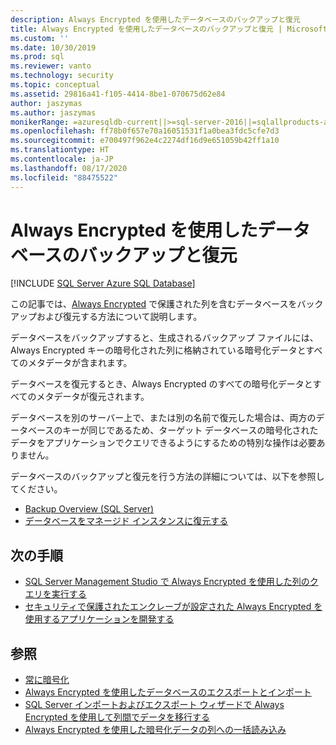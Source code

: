 ```yaml
---
description: Always Encrypted を使用したデータベースのバックアップと復元
title: Always Encrypted を使用したデータベースのバックアップと復元 | Microsoft Docs
ms.custom: ''
ms.date: 10/30/2019
ms.prod: sql
ms.reviewer: vanto
ms.technology: security
ms.topic: conceptual
ms.assetid: 29816a41-f105-4414-8be1-070675d62e84
author: jaszymas
ms.author: jaszymas
monikerRange: =azuresqldb-current||>=sql-server-2016||=sqlallproducts-allversions||>=sql-server-linux-2017||=azuresqldb-mi-current
ms.openlocfilehash: ff78b0f657e70a16051531f1a0bea3fdc5cfe7d3
ms.sourcegitcommit: e700497f962e4c2274df16d9e651059b42ff1a10
ms.translationtype: HT
ms.contentlocale: ja-JP
ms.lasthandoff: 08/17/2020
ms.locfileid: "88475522"
---
```

# <a name="backup-and-restore-databases-using-always-encrypted"></a>Always Encrypted を使用したデータベースのバックアップと復元 
[!INCLUDE [SQL Server Azure SQL Database](../../../includes/applies-to-version/sql-asdb.md)]

この記事では、[Always Encrypted](../../../relational-databases/security/encryption/always-encrypted-database-engine.md) で保護された列を含むデータベースをバックアップおよび復元する方法について説明します。

データベースをバックアップすると、生成されるバックアップ ファイルには、Always Encrypted キーの暗号化された列に格納されている暗号化データとすべてのメタデータが含まれます。

データベースを復元するとき、Always Encrypted のすべての暗号化データとすべてのメタデータが復元されます。 

データベースを別のサーバー上で、または別の名前で復元した場合は、両方のデータベースのキーが同じであるため、ターゲット データベースの暗号化されたデータをアプリケーションでクエリできるようにするための特別な操作は必要ありません。

データベースのバックアップと復元を行う方法の詳細については、以下を参照してください。
- [Backup Overview (SQL Server)](../../backup-restore/backup-overview-sql-server.md)
- [データベースをマネージド インスタンスに復元する](https://docs.microsoft.com/azure/sql-database/sql-database-managed-instance-get-started-restore)

## <a name="next-steps"></a>次の手順
- [SQL Server Management Studio で Always Encrypted を使用した列のクエリを実行する](always-encrypted-query-columns-ssms.md)
- [セキュリティで保護されたエンクレーブが設定された Always Encrypted を使用するアプリケーションを開発する](always-encrypted-enclaves-client-development.md) 

## <a name="see-also"></a>参照
- [常に暗号化](../../../relational-databases/security/encryption/always-encrypted-database-engine.md)
- [Always Encrypted を使用したデータベースのエクスポートとインポート](always-encrypted-migrate-using-bacpac.md)
- [SQL Server インポートおよびエクスポート ウィザードで Always Encrypted を使用して列間でデータを移行する](always-encrypted-migrate-using-import-export-wizard.md)
- [Always Encrypted を使用した暗号化データの列への一括読み込み](migrate-sensitive-data-protected-by-always-encrypted.md)
